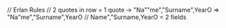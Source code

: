 // Erlan Rules
// 2 quotes in row = 1 quote -> "Na""me","Surname",YearO => "Na"me","Surname",YearO
// Name","Surname,YearO = 2 fields